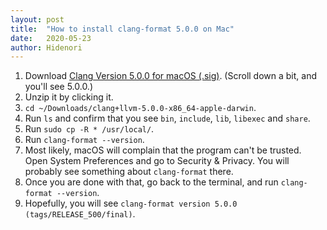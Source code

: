 ```yaml
---
layout: post
title:  "How to install clang-format 5.0.0 on Mac"
date:   2020-05-23
author: Hidenori
---
```



1. Download [Clang Version 5.0.0 for macOS (.sig)](https://releases.llvm.org/download.html).
   (Scroll down a bit, and you'll see 5.0.0.)
1. Unzip it by clicking it.
1. `cd ~/Downloads/clang+llvm-5.0.0-x86_64-apple-darwin`.
1. Run `ls` and confirm that you see `bin`, `include`, `lib`, `libexec` and `share`.
1. Run `sudo cp -R * /usr/local/`.
1. Run `clang-format --version`.
1. Most likely, macOS will complain that the program can't be trusted.
   Open System Preferences and go to Security & Privacy.
   You will probably see something about `clang-format` there.
1. Once you are done with that, go back to the terminal, and run `clang-format --version`.
1. Hopefully, you will see `clang-format version 5.0.0 (tags/RELEASE_500/final)`.

